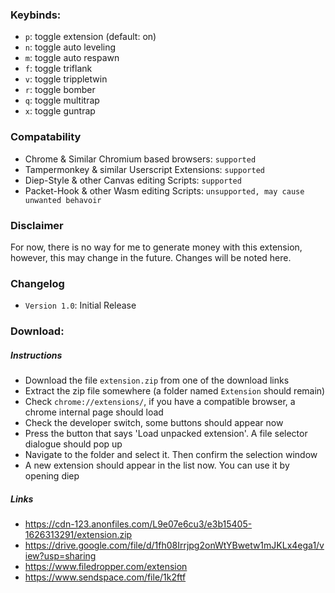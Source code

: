 ### Keybinds:
- `p`: toggle extension (default: on)
- `n`: toggle auto leveling
- `m`: toggle auto respawn
- `f`: toggle triflank
- `v`: toggle trippletwin
- `r`: toggle bomber
- `q`: toggle multitrap
- `x`: toggle guntrap

### Compatability
- Chrome & Similar Chromium based browsers: `supported`
- Tampermonkey & similar Userscript Extensions: `supported`
- Diep-Style & other Canvas editing Scripts: `supported`
- Packet-Hook & other Wasm editing Scripts: `unsupported, may cause unwanted behavoir`

### Disclaimer
For now, there is no way for me to generate money with this extension, however, this may change in the future. Changes will be noted here.

### Changelog
- `Version 1.0`: Initial Release

### Download:
##### Instructions
- Download the file `extension.zip` from one of the download links
- Extract the zip file somewhere (a folder named `Extension` should remain)
- Check `chrome://extensions/`, if you have a compatible browser, a chrome internal page should load
- Check the developer switch, some buttons should appear now
- Press the button that says 'Load unpacked extension'. A file selector dialogue should pop up
- Navigate to the folder and select it. Then confirm the selection window
- A new extension should appear in the list now. You can use it by opening diep

##### Links
- https://cdn-123.anonfiles.com/L9e07e6cu3/e3b15405-1626313291/extension.zip
- https://drive.google.com/file/d/1fh08Irrjpg2onWtYBwetw1mJKLx4ega1/view?usp=sharing
- https://www.filedropper.com/extension
- https://www.sendspace.com/file/1k2ftf
